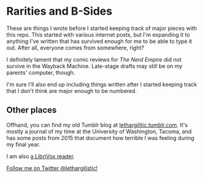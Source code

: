 # Rarities and B-Sides

These are things I wrote before I started keeping track of major pieces with this repo. This started with various internet posts, but I'm expanding it to anything I've written that has survived enough for me to be able to type it out. After all, everyone comes from somewhere, right?

I definitely lament that my comic reviews for *The Nerd Empire* did not survive in the Wayback Machine. Late-stage drafts may still be on my parents' computer, though.

I'm sure I'll also end up including things written after I started keeping track that I don't think are major enough to be numbered.

## Other places

Offhand, you can find my old Tumblr blog at [lethargilitic.tumblr.com](http://lethargilistic.tumblr.com/). It's mostly a journal of my time at the University of Washington, Tacoma, and has some posts from 2015 that document how terrible I was feeling during my final year.

I am also [a LibriVox reader](https://librivox.org/reader/12667).

[Follow me on Twitter @lethargilistic!](https://twitter.com/lethargilistic)
